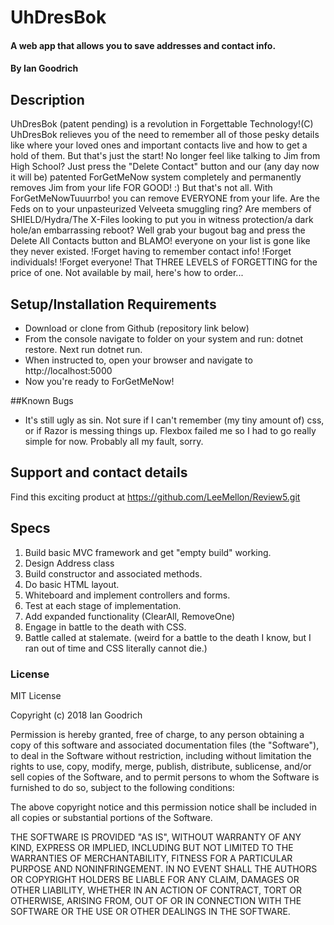 # UhDresBok

#### A web app that allows you to save addresses and contact info.

#### By Ian Goodrich

## Description

UhDresBok (patent pending) is a revolution in Forgettable Technology!(C) UhDresBok relieves you of the need to remember all of those pesky details like where your loved ones and important contacts live and how to get a hold of them. But that's just the start! No longer feel like talking to Jim from High School? Just press the "Delete Contact" button and our (any day now it will be) patented ForGetMeNow system completely and permanently removes Jim from your life FOR GOOD! :)
But that's not all. With ForGetMeNowTuuurrbo! you can remove EVERYONE from your life. Are the Feds on to your unpasteurized Velveeta smuggling ring? Are members of SHIELD/Hydra/The X-Files looking to put you in witness protection/a dark hole/an embarrassing reboot? Well grab your bugout bag and press the Delete All Contacts button and BLAMO! everyone on your list is gone like they never existed.
!Forget having to remember contact info!
!Forget individuals!
!Forget everyone!
That THREE LEVELS of FORGETTING for the price of one. Not available by mail, here's how to order...

## Setup/Installation Requirements

* Download or clone from Github (repository link below)
* From the console navigate to folder on your system and run: dotnet restore. Next run dotnet run.
* When instructed to, open your browser and navigate to http://localhost:5000
* Now you're ready to ForGetMeNow!

##Known Bugs
* It's still ugly as sin. Not sure if I can't remember (my tiny amount of) css, or if Razor is messing things up. Flexbox failed me so I had to go really simple for now. Probably all my fault, sorry.

## Support and contact details

Find this exciting product at https://github.com/LeeMellon/Review5.git

## Specs
1. Build basic MVC framework and get "empty build" working.
2. Design Address class
3. Build constructor and associated methods.
4. Do basic HTML layout.
5. Whiteboard and implement controllers and forms.
6. Test at each stage of implementation.
7. Add expanded functionality (ClearAll, RemoveOne)
8. Engage in battle to the death with CSS.
9. Battle called at stalemate. (weird for a battle to the death I know, but I ran out of time and CSS literally cannot die.)

### License
MIT License

Copyright (c) 2018 Ian Goodrich

Permission is hereby granted, free of charge, to any person obtaining a copy of this software and associated documentation files (the "Software"), to deal in the Software without restriction, including without limitation the rights to use, copy, modify, merge, publish, distribute, sublicense, and/or sell copies of the Software, and to permit persons to whom the Software is furnished to do so, subject to the following conditions:

The above copyright notice and this permission notice shall be included in all copies or substantial portions of the Software.

THE SOFTWARE IS PROVIDED "AS IS", WITHOUT WARRANTY OF ANY KIND, EXPRESS OR IMPLIED, INCLUDING BUT NOT LIMITED TO THE WARRANTIES OF MERCHANTABILITY, FITNESS FOR A PARTICULAR PURPOSE AND NONINFRINGEMENT. IN NO EVENT SHALL THE AUTHORS OR COPYRIGHT HOLDERS BE LIABLE FOR ANY CLAIM, DAMAGES OR OTHER LIABILITY, WHETHER IN AN ACTION OF CONTRACT, TORT OR OTHERWISE, ARISING FROM, OUT OF OR IN CONNECTION WITH THE SOFTWARE OR THE USE OR OTHER DEALINGS IN THE SOFTWARE.
